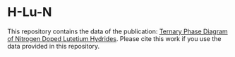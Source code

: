 # H-Lu-N

This repository contains the data of the publication: [Ternary Phase Diagram of Nitrogen Doped Lutetium Hydrides](https://arxiv.org/abs/2306.07746). Please cite this work if you use the data provided in this repository.
